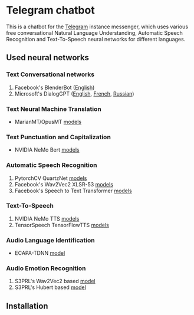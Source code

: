 # Telegram chatbot 
This is a chatbot for the [Telegram](https://telegram.org) instance messenger, which uses various free conversational
Natural Language Understanding, Automatic Speech Recognition and Text-To-Speech neural networks for different languages.

## Used neural networks

### Text Conversational networks
1. Facebook's BlenderBot ([English](https://huggingface.co/facebook/blenderbot-400M-distill))
2. Microsoft's DialogGPT ([English](https://github.com/microsoft/DialoGPT), [French](https://huggingface.co/cedpsam/chatbot_fr), [Russian](https://huggingface.co/Grossmend/rudialogpt3_medium_based_on_gpt2))

### Text Neural Machine Translation
- MarianMT/OpusMT [models](https://github.com/Helsinki-NLP/Opus-MT)

### Text Punctuation and Capitalization
- NVIDIA NeMo Bert [models](https://docs.nvidia.com/deeplearning/nemo/user-guide/docs/en/main/nlp/punctuation_and_capitalization.html)

### Automatic Speech Recognition
1. PytorchCV QuartzNet [models](https://github.com/osmr/imgclsmob)
2. Facebook's Wav2Vec2 XLSR-53 [models](https://github.com/jonatasgrosman/wav2vec2-sprint)
3. Facebook's Speech to Text Transformer [models](https://github.com/pytorch/fairseq/tree/main/examples/speech_to_text)

### Text-To-Speech
1. NVIDIA NeMo TTS [models](https://docs.nvidia.com/deeplearning/nemo/user-guide/docs/en/stable/tts/intro.html)
2. TensorSpeech TensorFlowTTS [models](https://github.com/TensorSpeech/TensorFlowTTS)

### Audio Language Identification
- ECAPA-TDNN [model](https://huggingface.co/TalTechNLP/voxlingua107-epaca-tdnn-ce)

### Audio Emotion Recognition
1. S3PRL's Wav2Vec2 based [model](https://huggingface.co/superb/wav2vec2-base-superb-er)
2. S3PRL's Hubert based [model](https://huggingface.co/superb/hubert-large-superb-er)

## Installation


